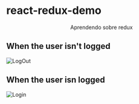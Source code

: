 # react-redux-demo
<p align='center'>Aprendendo sobre redux</p>

## When the user isn't logged
![LogOut](https://github.com/Arthur-Gab/react-redux-demo/assets/89430618/a8b1a236-69b4-4f08-8080-4786c72b5755)

## When the user isn logged
![Login](https://github.com/Arthur-Gab/react-redux-demo/assets/89430618/f95487ce-4f7f-4461-a976-90bf47bac0a5)

